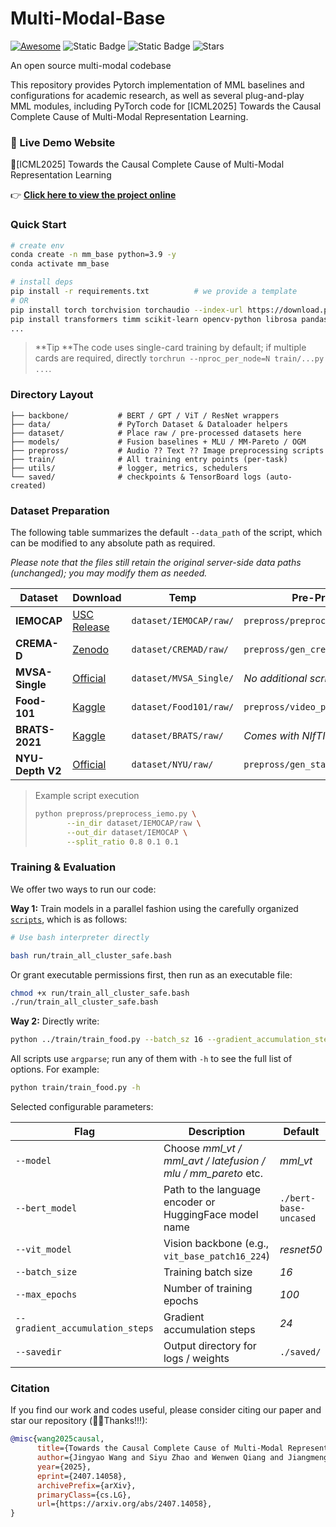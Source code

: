 # Multi-Modal-Base


[![Awesome](https://img.shields.io/badge/Demo-green)](https://wangjingyao07.github.io/C3R.github.io/)
![Static Badge](https://img.shields.io/badge/ICML25-yellow)
![Static Badge](https://img.shields.io/badge/to_be_continue-orange)
![Stars](https://img.shields.io/github/stars/WangJingyao07/Multi-Modal-Base)

An open source multi-modal codebase

This repository provides Pytorch implementation of MML baselines and configurations for academic research, as well as several plug-and-play MML modules, including PyTorch code for [ICML2025] Towards the Causal Complete Cause of Multi-Modal Representation Learning.

### 🚀 Live Demo Website

🥇[ICML2025] Towards the Causal Complete Cause of Multi-Modal Representation Learning

👉 **[Click here to view the project online](https://wangjingyao07.github.io/C3R.github.io/)**



### Quick Start

```bash
# create env
conda create -n mm_base python=3.9 -y
conda activate mm_base

# install deps
pip install -r requirements.txt          # we provide a template
# OR
pip install torch torchvision torchaudio --index-url https://download.pytorch.org/whl/cu118
pip install transformers timm scikit-learn opencv-python librosa pandas tqdm einops sentencepiece wandb
...
````

> **Tip **The code uses single-card training by default; if multiple cards are required, directly `torchrun --nproc_per_node=N train/...py ...`.





### Directory Layout

```text
├── backbone/           # BERT / GPT / ViT / ResNet wrappers
├── data/               # PyTorch Dataset & Dataloader helpers
├── dataset/            # Place raw / pre-processed datasets here
├── models/             # Fusion baselines + MLU / MM-Pareto / OGM
├── prepross/           # Audio ?? Text ?? Image preprocessing scripts
├── train/              # All training entry points (per-task)
├── utils/              # logger, metrics, schedulers
└── saved/              # checkpoints & TensorBoard logs (auto-created)
```





### Dataset Preparation

The following table summarizes the default `--data_path` of the script, which can be modified to any absolute path as required.

*Please note that the files still retain the original server-side data paths (unchanged); you may modify them as needed.*

| Dataset              | Download                                                                                  | Temp                   | Pre-Process                             |
| ---------------- | ------------------------------------------------------------------------------------- | ---------------------- | --------------------------------- |
| **IEMOCAP**      | [USC Release](https://sail.usc.edu/iemocap/)                                          | `dataset/IEMOCAP/raw/` | `prepross/preprocess_iemo.py`     |
| **CREMA-D**      | [Zenodo](https://zenodo.org/record/1109496)                                           | `dataset/CREMAD/raw/`  | `prepross/gen_cre_txt.py`         |
| **MVSA-Single**  | [Official](https://mvsanet.github.io/)                                                | `dataset/MVSA_Single/` | *No additional scripts required*                          |
| **Food-101**     | [Kaggle](https://www.kaggle.com/datasets/kmader/food41)                               | `dataset/Food101/raw/` | `prepross/video_preprocessing.py` |
| **BRATS-2021**   | [Kaggle](https://www.kaggle.com/datasets/awsaf49/brats20-dataset-training-validation) | `dataset/BRATS/raw/`   | *Comes with NIfTI loader*                 |
| **NYU-Depth V2** | [Official](https://cs.nyu.edu/~silberman/datasets/nyu_depth_v2.html)                  | `dataset/NYU/raw/`     | `prepross/gen_stat.py`            |

> Example script execution
>
> ```bash
> python prepross/preprocess_iemo.py \
>        --in_dir dataset/IEMOCAP/raw \
>        --out_dir dataset/IEMOCAP \
>        --split_ratio 0.8 0.1 0.1
> ```





### Training & Evaluation

We offer two ways to run our code:

**Way 1:** Train models in a parallel fashion using the carefully organized [`scripts`](https://github.com/WangJingyao07/Multi-Modal-Base/tree/main/run), which is as follows:

```bash
# Use bash interpreter directly

bash run/train_all_cluster_safe.bash
```

Or grant executable permissions first, then run as an executable file:

```bash
chmod +x run/train_all_cluster_safe.bash  
./run/train_all_cluster_safe.bash
```



**Way 2:** Directly write:

```bash
python ../train/train_food.py --batch_sz 16 --gradient_accumulation_steps 40 --savedir ./saved/food101 --name IB_VT02 --task food101  --task_type classification --model mml_vt --num_image_embeds 3 --freeze_txt 5 --freeze_img 3 --patience 5 --dropout 0.1 --lr 5e-05 --warmup 0.1 --max_epochs 100 --seed 1 --noise 0.0
```



All scripts use `argparse`; run any of them with `-h` to see the full list of options. For example:

```bash
python train/train_food.py -h
```

Selected configurable parameters:

| Flag                            | Description                                                  | Default               |
| ------------------------------- | ------------------------------------------------------------ | --------------------- |
| `--model`                       | Choose *mml_vt / mml_avt / latefusion / mlu / mm_pareto* etc. | *mml_vt*              |
| `--bert_model`                  | Path to the language encoder or HuggingFace model name       | `./bert-base-uncased` |
| `--vit_model`                   | Vision backbone (e.g., `vit_base_patch16_224`)               | *resnet50*            |
| `--batch_size`                  | Training batch size                                          | *16*                  |
| `--max_epochs`                  | Number of training epochs                                    | *100*                 |
| `--gradient_accumulation_steps` | Gradient accumulation steps                                  | *24*                  |
| `--savedir`                     | Output directory for logs / weights                          | `./saved/`            |



### Citation

If you find our work and codes useful, please consider citing our paper and star our repository (🥰🎉Thanks!!!):

```bibtex
@misc{wang2025causal,
      title={Towards the Causal Complete Cause of Multi-Modal Representation Learning}, 
      author={Jingyao Wang and Siyu Zhao and Wenwen Qiang and Jiangmeng Li and Changwen Zheng and Fuchun Sun and Hui Xiong},
      year={2025},
      eprint={2407.14058},
      archivePrefix={arXiv},
      primaryClass={cs.LG},
      url={https://arxiv.org/abs/2407.14058}, 
}
```

